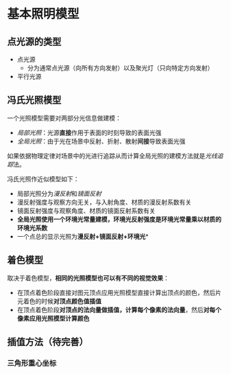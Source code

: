 # 基本照明模型
## 点光源的类型
- 点光源
  - 分为通常点光源（向所有方向发射）以及聚光灯（只向特定方向发射）
- 平行光源

## 冯氏光照模型

一个光照模型需要对两部分光信息做建模：
- *局部光照*：光源**直接**作用于表面的时刻导致的表面光强
- *全局光照*：由于光在场景中反射、折射、散射**间接**导致表面光强

如果依据物理定律对场景中的光进行追踪从而计算全局光照的建模方法就是*光线追踪*法。

冯氏光照作近似模型如下：
- 局部光照分为*漫反射*和*镜面反射*
- 漫反射强度与观察方向无关，与入射角度、材质的漫反射系数有关
- 镜面反射强度与观察角度、材质的镜面反射系数有关
- **全局光照使用一个环境光常量建模，环境光反射强度是环境光常量乘以材质的环境光系数**
- 一个点总的显示光照为**漫反射+镜面反射+环境光***

## 着色模型
取决于着色模型，**相同的光照模型也可以有不同的视觉效果**：
- 在顶点着色阶段直接对图元顶点应用光照模型直接计算出顶点的颜色，然后片元着色的时候**对顶点颜色值插值**
- 在顶点着色阶段**对顶点的法向量做插值，计算每个像素的法向量**，然后**对每个像素应用光照模型计算颜色**

## 插值方法（待完善）
### 三角形重心坐标